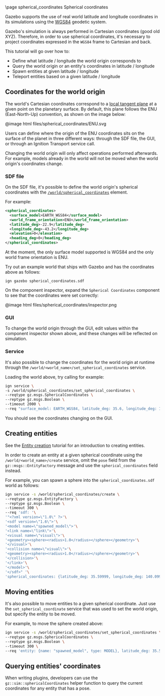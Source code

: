 \page spherical_coordinates Spherical coordinates

Gazebo supports the use of real world latitude and longitude coordinates in its
simulations using the
[WGS84](https://en.wikipedia.org/wiki/World_Geodetic_System#1984_version)
geodetic system.

Gazebo's simulation is always performed in Cartesian coordinates (good old XYZ).
Therefore, in order to use spherical coordinates, it's necessary to project
coordinates expressed in the `WGS84` frame to Cartesian and back.

This tutorial will go over how to:

* Define what latitude / longitude the world origin corresponds to
* Query the world origin or an entity's coordinates in latitude / longitude
* Spawn entities at given latitude / longitude
* Teleport entities based on a given latitude / longitude

## Coordinates for the world origin

The world's Cartesian coordinates correspond to a
[local tangent plane](https://en.wikipedia.org/wiki/Local_tangent_plane_coordinates)
at a given point on the planetary surface. By default, this plane follows the
ENU (East-North-Up) convention, as shown on the image below:

@image html files/spherical_coordinates/ENU.svg

Users can define where the origin of the ENU coordinates sits on the surface
of the planet in three different ways: through the SDF file, the GUI, or through
an Ignition Transport service call.

Changing the world origin will only affect operations performed afterwards. For
example, models already in the world will not be moved when the world origin's
coordinates change.

### SDF file

On the SDF file, it's possible to define the world origin's spherical
coordinates with the
[`/world/spherical_coordinates`](http://sdformat.org/spec?ver=1.8&elem=world#world_spherical_coordinates)
element.

For example:

```.xml
<spherical_coordinates>
  <surface_model>EARTH_WGS84</surface_model>
  <world_frame_orientation>ENU</world_frame_orientation>
  <latitude_deg>-22.9</latitude_deg>
  <longitude_deg>-43.2</longitude_deg>
  <elevation>0</elevation>
  <heading_deg>0</heading_deg>
</spherical_coordinates>
```

At the moment, the only surface model supported is WGS84 and the only world
frame orientation is ENU.

Try out an example world that ships with Gazebo and has the coordinates above
as follows:

```
ign gazebo spherical_coordinates.sdf
```

On the component inspector, expand the `Spherical Coordinates` component to see
that the coordinates were set correctly:

@image html files/spherical_coordinates/inspector.png

### GUI

To change the world origin through the GUI, edit values within the component
inspector shown above, and these changes will be reflected on simulation.

### Service

It's also possible to change the coordinates for the world origin at runtime
through the `/world/<world_name>/set_spherical_coordinates` service.

Loading the world above, try calling for example:

```.bash
ign service \
-s /world/spherical_coordinates/set_spherical_coordinates \
--reqtype gz.msgs.SphericalCoordinates \
--reptype gz.msgs.Boolean \
--timeout 2000 \
--req "surface_model: EARTH_WGS84, latitude_deg: 35.6, longitude_deg: 140.1, elevation: 10.0"
```

You should see the coordinates changing on the GUI.

## Creating entities

See the [Entity creation](entity_creation.html) tutorial for an introduction
to creating entities.

In order to create an entity at a given spherical coordinate using the
`/world/<world_name>/create` service, omit the `pose` field from the
`gz::msgs::EntityFactory` message and use the `spherical_coordinates`
field instead.

For example, you can spawn a sphere into the `spherical_coordinates.sdf` world
as follows:

```.bash
ign service -s /world/spherical_coordinates/create \
--reqtype gz.msgs.EntityFactory \
--reptype gz.msgs.Boolean \
--timeout 300 \
--req 'sdf: '\
'"<?xml version=\"1.0\" ?>'\
'<sdf version=\"1.6\">'\
'<model name=\"spawned_model\">'\
'<link name=\"link\">'\
'<visual name=\"visual\">'\
'<geometry><sphere><radius>1.0</radius></sphere></geometry>'\
'</visual>'\
'<collision name=\"visual\">'\
'<geometry><sphere><radius>1.0</radius></sphere></geometry>'\
'</collision>'\
'</link>'\
'</model>'\
'</sdf>" '\
'spherical_coordinates: {latitude_deg: 35.59999, longitude_deg: 140.09999, elevation: 11.0} '
```

## Moving entities

It's also possible to move entities to a given spherical coordinate. Just use the
`set_spherical_coordinate` service that was used to set the world origin, but
specify the entity to be moved.

For example, to move the sphere created above:

```.bash
ign service -s /world/spherical_coordinates/set_spherical_coordinates \
--reqtype gz.msgs.SphericalCoordinates \
--reptype gz.msgs.Boolean \
--timeout 300 \
--req 'entity: {name: "spawned_model", type: MODEL}, latitude_deg: 35.59990, longitude_deg: 140.09990'
```

## Querying entities' coordinates

When writing plugins, developers can use the
`gz::sim::sphericalCoordinates` helper function to query the current
coordinates for any entity that has a pose.

